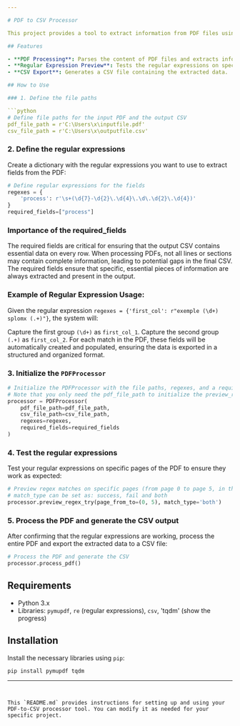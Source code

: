 ```yaml
---

# PDF to CSV Processor

This project provides a tool to extract information from PDF files using regular expressions and export the extracted data to a CSV file. It is useful for automating the extraction of specific fields from PDF documents and generating structured CSV output.

## Features

- **PDF Processing**: Parses the content of PDF files and extracts information based on patterns defined by regular expressions.
- **Regular Expression Preview**: Tests the regular expressions on specific pages of the PDF to verify their effectiveness before full processing.
- **CSV Export**: Generates a CSV file containing the extracted data.

## How to Use

### 1. Define the file paths

```python
# Define file paths for the input PDF and the output CSV
pdf_file_path = r'C:\Users\x\inputfile.pdf'
csv_file_path = r'C:\Users\x\outputfile.csv'
```

### 2. Define the regular expressions

Create a dictionary with the regular expressions you want to use to extract fields from the PDF:

```python
# Define regular expressions for the fields
regexes = {
    'process': r'\s+(\d{7}-\d{2}\.\d{4}\.\d\.\d{2}\.\d{4})'
}
required_fields=["process"]
```
### Importance of the required_fields
The required fields are critical for ensuring that the output CSV contains essential data on every row. When processing PDFs, not all lines or sections may contain complete information, leading to potential gaps in the final CSV. The required fields ensure that specific, essential pieces of information are always extracted and present in the output.

### Example of Regular Expression Usage:
Given the regular expression `regexes = {'first_col': r"exemple (\d+) splomx (.+)"}`, the system will:

Capture the first group `(\d+)` as `first_col_1`.
Capture the second group `(.+)` as `first_col_2`.
For each match in the PDF, these fields will be automatically created and populated, ensuring the data is exported in a structured and organized format.

### 3. Initialize the `PDFProcessor`

```python
# Initialize the PDFProcessor with the file paths, regexes, and a required field
# Note that you only need the pdf_file_path to initialize the preview_regex_try()
processor = PDFProcessor(
    pdf_file_path=pdf_file_path,
    csv_file_path=csv_file_path,
    regexes=regexes,
    required_fields=required_fields
)
```

### 4. Test the regular expressions

Test your regular expressions on specific pages of the PDF to ensure they work as expected:

```python
# Preview regex matches on specific pages (from page 0 to page 5, in this case)
# match_type can be set as: success, fail and both
processor.preview_regex_try(page_from_to=(0, 5), match_type='both')
```

### 5. Process the PDF and generate the CSV output

After confirming that the regular expressions are working, process the entire PDF and export the extracted data to a CSV file:

```python
# Process the PDF and generate the CSV
processor.process_pdf()
```

## Requirements

- Python 3.x
- Libraries: `pymupdf`, `re` (regular expressions), `csv`, 'tqdm' (show the progress)

## Installation

Install the necessary libraries using `pip`:

```bash
pip install pymupdf tqdm
```

---
```


This `README.md` provides instructions for setting up and using your PDF-to-CSV processor tool. You can modify it as needed for your specific project.
